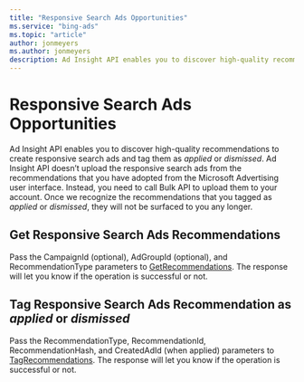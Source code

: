 ```yaml
---
title: "Responsive Search Ads Opportunities"
ms.service: "bing-ads"
ms.topic: "article"
author: jonmeyers
ms.author: jonmeyers
description: Ad Insight API enables you to discover high-quality recommendations to create responsive search ads and tag them as applied or dismissed.
---
```

# Responsive Search Ads Opportunities
Ad Insight API enables you to discover high-quality recommendations to create responsive search ads and tag them as *applied* or *dismissed*. Ad Insight API doesn’t upload the responsive search ads from the recommendations that you have adopted from the Microsoft Advertising user interface. Instead, you need to call Bulk API to upload them to your account. Once we recognize the recommendations that you tagged as *applied* or *dismissed*, they will not be surfaced to you any longer.

## <a name="getrecommendations"></a>Get Responsive Search Ads Recommendations 
Pass the CampaignId (optional), AdGroupId (optional), and RecommendationType parameters to [GetRecommendations](../ad-insight-service/getrecommendations.md). The response will let you know if the operation is successful or not.

## <a name="tagrecommendations"></a>Tag Responsive Search Ads Recommendation as *applied* or *dismissed*
Pass the RecommendationType, RecommendationId, RecommendationHash, and CreatedAdId (when applied)  parameters to [TagRecommendations](../ad-insight-service/tagrecommendations.md). The response will let you know if the operation is successful or not.
